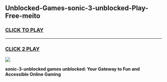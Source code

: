 
## Unblocked-Games-sonic-3-unblocked-Play-Free-meito
<h3>
<a href="https://premium76.site?title=sonic-3-unblocked&ref=18A1">CLICK TO PLAY</a></h3>
<hr>

<h3>
<a href="https://premium76.site?title=sonic-3-unblocked&ref=18A1">CLICK 2 PLAY</a>
  
</h3>

<a href="https://premium76.site?title=sonic-3-unblocked&ref=18A1"><img src="https://clearcache.store/games.png"></a>


**sonic-3-unblocked games unblocked: Your Gateway to Fun and Accessible Online Gaming**
